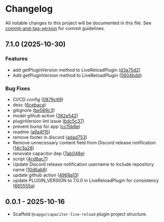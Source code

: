 # Changelog

All notable changes to this project will be documented in this file. See [commit-and-tag-version](https://github.com/absolute-version/commit-and-tag-version) for commit guidelines.

## 7.1.0 (2025-10-30)


### Features

* add getPluginVersion method to LiveReloadPlugin ([d3a75d2](https://github.com/Cap-go/capacitor-live-reload/commit/d3a75d259dd67612c705dc7935a92725aead9c92))
* Add getPluginVersion method to LiveReloadPlugin ([5604bdd](https://github.com/Cap-go/capacitor-live-reload/commit/5604bdddbba01649d4a6c19f0594983954b91195))


### Bug Fixes

* CI/CD config ([0879c69](https://github.com/Cap-go/capacitor-live-reload/commit/0879c69d7afac9b24a3526ce3b00a77c67a4054e))
* desc ([6cebaca](https://github.com/Cap-go/capacitor-live-reload/commit/6cebaca4ed30692475770b09f41cf920a0974621))
* gitignore ([be589c3](https://github.com/Cap-go/capacitor-live-reload/commit/be589c3cf7659a5a39b860014391c6c980f08093))
* model github action ([382e542](https://github.com/Cap-go/capacitor-live-reload/commit/382e5426cf52664ef6baf47a722f91822c65eb6d))
* pluginVersion lint issue ([bdc5c37](https://github.com/Cap-go/capacitor-live-reload/commit/bdc5c3758cf3c1000e7c4501b78d66632e143c3b))
* prevent bump for app ([cc15b8e](https://github.com/Cap-go/capacitor-live-reload/commit/cc15b8ec67d82590731d5c57fade5e14f503b414))
* readme ([a9a4f15](https://github.com/Cap-go/capacitor-live-reload/commit/a9a4f15a8ddf491d57da26c507c28840635ad373))
* remove footer in discord ([adad753](https://github.com/Cap-go/capacitor-live-reload/commit/adad753712fd6f224c58f7dc95bbf4bcaa590b49))
* Remove unnecessary content field from Discord release notification ([14c3a28](https://github.com/Cap-go/capacitor-live-reload/commit/14c3a288bd9b2001c2c35a0d09745051a2c18bf3))
* renovate capacitor dep ([7ab048e](https://github.com/Cap-go/capacitor-live-reload/commit/7ab048e569b82ba515a6edc1c76ca7916ee6cc1e))
* script ([4cd8ac7](https://github.com/Cap-go/capacitor-live-reload/commit/4cd8ac7be5df0e30d1d44275619205048ec86bfd))
* Update Discord release notification username to include repository name ([10d6ab6](https://github.com/Cap-go/capacitor-live-reload/commit/10d6ab66202951222fdc65ce942ae84bb7408bfd))
* update github action ([4968a13](https://github.com/Cap-go/capacitor-live-reload/commit/4968a134e78589a39b6b5e3281a769a5c1cde86f))
* update PLUGIN_VERSION to 7.0.0 in LiveReloadPlugin for consistency ([665555a](https://github.com/Cap-go/capacitor-live-reload/commit/665555ac2d6fb673a24268214089263d55914920))

## 0.0.1 - 2025-10-16

- Scaffold `@capgo/capacitor-live-reload` plugin project structure.
